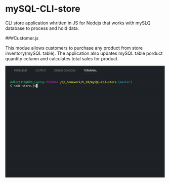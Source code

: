 # mySQL-CLI-store

CLI store application whritten in JS for Nodejs that works with mySLQ database to process and hold data.

###Customer.js

This modue allows customers to purchase any product from store inventory(mySQL table). The application also updates mySQL table porduct quantity column and calculates total sales for product.

![alt-text](gifs/customerJS.gif)
